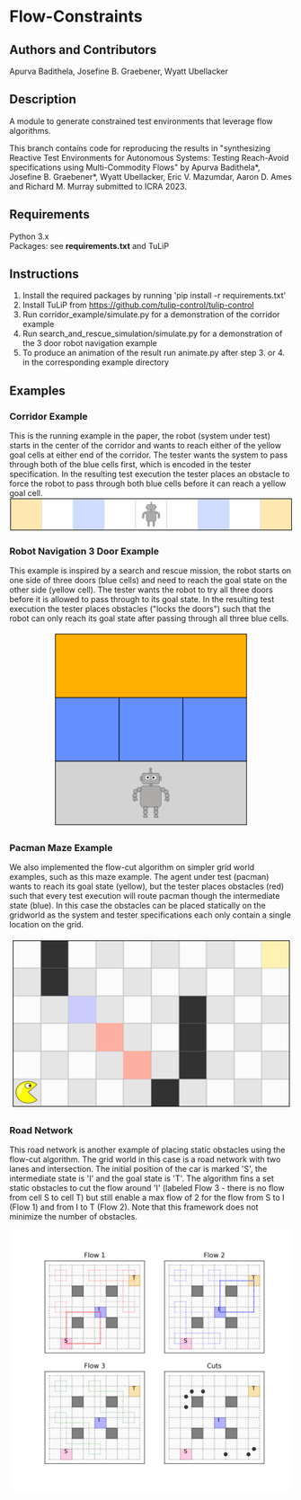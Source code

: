 # Flow-Constraints
## Authors and Contributors
Apurva Badithela, Josefine B. Graebener,  Wyatt Ubellacker <br />


## Description
A module to generate constrained test environments that leverage flow algorithms.

This branch contains code for reproducing the results in "synthesizing Reactive Test Environments for Autonomous Systems: Testing Reach-Avoid specifications using Multi-Commodity Flows" by Apurva Badithela\*, Josefine B. Graebener\*, Wyatt Ubellacker, Eric V. Mazumdar, Aaron D. Ames and Richard M. Murray submitted to ICRA 2023.

## Requirements
Python 3.x<br />
Packages: see **requirements.txt** and TuLiP <br />

## Instructions
1. Install the required packages by running 'pip install -r requirements.txt' <br />
2. Install TuLiP from https://github.com/tulip-control/tulip-control
3. Run corridor_example/simulate.py for a demonstration of the corridor example <br />
4. Run search_and_rescue_simulation/simulate.py for a demonstration of the 3 door robot navigation example <br />
5. To produce an animation of the result run animate.py after step 3. or 4. in the corresponding example directory

## Examples
### Corridor Example
This is the running example in the paper, the robot (system under test) starts in the center of the corridor and wants to reach either of the yellow goal cells at either end of the corridor. The tester wants the system to pass through both of the blue cells first, which is encoded in the tester specification. In the resulting test execution the tester places an obstacle to force the robot to pass through both blue cells before it can reach a yellow goal cell.
![](corridor_example/animations/test_strategy_cropped.gif)
### Robot Navigation 3 Door Example
This example is inspired by a search and rescue mission, the robot starts on one side of three doors (blue cells) and need to reach the goal state on the other side (yellow cell). The tester wants the robot to try all three doors before it is allowed to pass through to its goal state. In the resulting test execution the tester places obstacles ("locks the doors") such that the robot can only reach its goal state after passing through all three blue cells.

<p align="center">
  <img src="search_and_rescue_simulation/animations/test_strategy_cropped.gif" width="350" height="350">
</p>

### Pacman Maze Example
We also implemented the flow-cut algorithm on simpler grid world examples, such as this maze example. The agent under test (pacman) wants to reach its goal state (yellow), but the tester places obstacles (red) such that every test execution will route pacman though the intermediate state (blue). In this case the obstacles can be placed statically on the gridworld as the system and tester specifications each only contain a single location on the grid.
<p align="center">
  <img src="static_obstacle_maze/animations/sim_w_colored_obs_cropped.gif">
</p>

### Road Network
This road network is another example of placing static obstacles using the flow-cut algorithm. The grid world in this case is a road network with two lanes and intersection. The initial position of the car is marked 'S', the intermediate state is 'I' and the goal state is 'T'.
The algorithm fins a set static obstacles to cut the flow around 'I' (labeled Flow 3 - there is no flow from cell S to cell T) but still enable a max flow of 2 for the flow from S to I (Flow 1) and from I to T (Flow 2). Note that this framework does not minimize the number of obstacles.
<p align="center">
  <img src="road_network/animations/road_network_colors.png">
</p>
